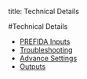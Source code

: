 title: Technical Details

#Technical Details

* [PREFIDA Inputs](./01_prefida_inputs.html)
* [Troubleshooting](./02_trouble.html)
* [Advance Settings](./03_advanced.html)
* [Outputs](./04_outputs.html)